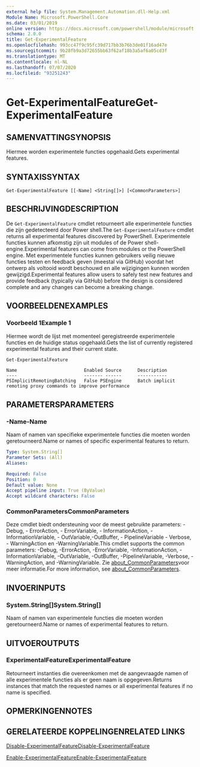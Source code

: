 ```yaml
---
external help file: System.Management.Automation.dll-Help.xml
Module Name: Microsoft.PowerShell.Core
ms.date: 03/01/2019
online version: https://docs.microsoft.com/powershell/module/microsoft.powershell.core/get-experimentalfeature?view=powershell-6&WT.mc_id=ps-gethelp
schema: 2.0.0
title: Get-ExperimentalFeature
ms.openlocfilehash: 993cc47f9c95fc39d717bb3b76b3de01f16ad47e
ms.sourcegitcommit: 9b28fb9a3d72655bb63f62af18b3a5af6a05cd3f
ms.translationtype: MT
ms.contentlocale: nl-NL
ms.lasthandoff: 07/07/2020
ms.locfileid: "93251243"
---
```

# <span data-ttu-id="21691-102">Get-ExperimentalFeature</span><span class="sxs-lookup"><span data-stu-id="21691-102">Get-ExperimentalFeature</span></span>

## <span data-ttu-id="21691-103">SAMENVATTING</span><span class="sxs-lookup"><span data-stu-id="21691-103">SYNOPSIS</span></span>
<span data-ttu-id="21691-104">Hiermee worden experimentele functies opgehaald.</span><span class="sxs-lookup"><span data-stu-id="21691-104">Gets experimental features.</span></span>

## <span data-ttu-id="21691-105">SYNTAXIS</span><span class="sxs-lookup"><span data-stu-id="21691-105">SYNTAX</span></span>

```
Get-ExperimentalFeature [[-Name] <String[]>] [<CommonParameters>]
```

## <span data-ttu-id="21691-106">BESCHRIJVING</span><span class="sxs-lookup"><span data-stu-id="21691-106">DESCRIPTION</span></span>

<span data-ttu-id="21691-107">De `Get-ExperimentalFeature` cmdlet retourneert alle experimentele functies die zijn gedetecteerd door Power shell.</span><span class="sxs-lookup"><span data-stu-id="21691-107">The `Get-ExperimentalFeature` cmdlet returns all experimental features discovered by PowerShell.</span></span>
<span data-ttu-id="21691-108">Experimentele functies kunnen afkomstig zijn uit modules of de Power shell-engine.</span><span class="sxs-lookup"><span data-stu-id="21691-108">Experimental features can come from modules or the PowerShell engine.</span></span> <span data-ttu-id="21691-109">Met experimentele functies kunnen gebruikers veilig nieuwe functies testen en feedback geven (meestal via GitHub) voordat het ontwerp als voltooid wordt beschouwd en alle wijzigingen kunnen worden gewijzigd.</span><span class="sxs-lookup"><span data-stu-id="21691-109">Experimental features allow users to safely test new features and provide feedback (typically via GitHub) before the design is considered complete and any changes can become a breaking change.</span></span>

## <span data-ttu-id="21691-110">VOORBEELDEN</span><span class="sxs-lookup"><span data-stu-id="21691-110">EXAMPLES</span></span>

### <span data-ttu-id="21691-111">Voorbeeld 1</span><span class="sxs-lookup"><span data-stu-id="21691-111">Example 1</span></span>

<span data-ttu-id="21691-112">Hiermee wordt de lijst met momenteel geregistreerde experimentele functies en de huidige status opgehaald.</span><span class="sxs-lookup"><span data-stu-id="21691-112">Gets the list of currently registered experimental features and their current state.</span></span>

```powershell
Get-ExperimentalFeature
```

```Output
Name                         Enabled Source      Description
----                         ------- ------      -----------
PSImplicitRemotingBatching   False PSEngine      Batch implicit remoting proxy commands to improve performance
```

## <span data-ttu-id="21691-113">PARAMETERS</span><span class="sxs-lookup"><span data-stu-id="21691-113">PARAMETERS</span></span>

### <span data-ttu-id="21691-114">-Name</span><span class="sxs-lookup"><span data-stu-id="21691-114">-Name</span></span>

<span data-ttu-id="21691-115">Naam of namen van specifieke experimentele functies die moeten worden geretourneerd.</span><span class="sxs-lookup"><span data-stu-id="21691-115">Name or names of specific experimental features to return.</span></span>

```yaml
Type: System.String[]
Parameter Sets: (All)
Aliases:

Required: False
Position: 0
Default value: None
Accept pipeline input: True (ByValue)
Accept wildcard characters: False
```

### <span data-ttu-id="21691-116">CommonParameters</span><span class="sxs-lookup"><span data-stu-id="21691-116">CommonParameters</span></span>

<span data-ttu-id="21691-117">Deze cmdlet biedt ondersteuning voor de meest gebruikte parameters: -Debug, - ErrorAction, - ErrorVariable, - InformationAction, -InformationVariable, - OutVariable,-OutBuffer, - PipelineVariable - Verbose, - WarningAction en -WarningVariable.</span><span class="sxs-lookup"><span data-stu-id="21691-117">This cmdlet supports the common parameters: -Debug, -ErrorAction, -ErrorVariable, -InformationAction, -InformationVariable, -OutVariable, -OutBuffer, -PipelineVariable, -Verbose, -WarningAction, and -WarningVariable.</span></span> <span data-ttu-id="21691-118">Zie [about_CommonParameters](https://go.microsoft.com/fwlink/?LinkID=113216)voor meer informatie.</span><span class="sxs-lookup"><span data-stu-id="21691-118">For more information, see [about_CommonParameters](https://go.microsoft.com/fwlink/?LinkID=113216).</span></span>

## <span data-ttu-id="21691-119">INVOER</span><span class="sxs-lookup"><span data-stu-id="21691-119">INPUTS</span></span>

### <span data-ttu-id="21691-120">System.String[]</span><span class="sxs-lookup"><span data-stu-id="21691-120">System.String[]</span></span>

<span data-ttu-id="21691-121">Naam of namen van experimentele functies die moeten worden geretourneerd.</span><span class="sxs-lookup"><span data-stu-id="21691-121">Name or names of experimental features to return.</span></span>

## <span data-ttu-id="21691-122">UITVOER</span><span class="sxs-lookup"><span data-stu-id="21691-122">OUTPUTS</span></span>

### <span data-ttu-id="21691-123">ExperimentalFeature</span><span class="sxs-lookup"><span data-stu-id="21691-123">ExperimentalFeature</span></span>

<span data-ttu-id="21691-124">Retourneert instanties die overeenkomen met de aangevraagde namen of alle experimentele functies als er geen naam is opgegeven.</span><span class="sxs-lookup"><span data-stu-id="21691-124">Returns instances that match the requested names or all experimental features if no name is specified.</span></span>

## <span data-ttu-id="21691-125">OPMERKINGEN</span><span class="sxs-lookup"><span data-stu-id="21691-125">NOTES</span></span>

## <span data-ttu-id="21691-126">GERELATEERDE KOPPELINGEN</span><span class="sxs-lookup"><span data-stu-id="21691-126">RELATED LINKS</span></span>

[<span data-ttu-id="21691-127">Disable-ExperimentalFeature</span><span class="sxs-lookup"><span data-stu-id="21691-127">Disable-ExperimentalFeature</span></span>](Disable-ExperimentalFeature.md)

[<span data-ttu-id="21691-128">Enable-ExperimentalFeature</span><span class="sxs-lookup"><span data-stu-id="21691-128">Enable-ExperimentalFeature</span></span>](Enable-ExperimentalFeature.md)
